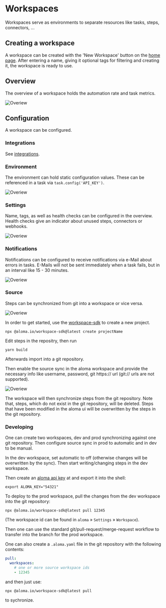 # Workspaces

Workspaces serve as environments to separate resources like tasks, steps, connectors, ...

## Creating a workspace

A workspace can be created with the 'New Workspace' button on the <a href="https://home.aloma.io/" target="_blank">home page</a>.
After entering a name, giving it optional tags for filtering and creating it, the workspace is ready to use.


## Overview

The overview of a workspace holds the automation rate and task metrics.

![Overiew](/asset/img/workspace-overview.png)

## Configuration

A workspace can be configured.

### Integrations

See <a href="integration">integrations</a>.

### Environment

The environment can hold static configuration values. These can be referenced in a task via `task.config('API_KEY')`.

![Overiew](/asset/img/workspace-environment.png)

### Settings

Name, tags, as well as health checks can be configured in the overview. Health checks give an indicator about unused steps, connectors or webhooks.

![Overiew](/asset/img/workspace-settings-overview.png)

### Notifications

Notifications can be configured to receive notifications via e-Mail about errors in tasks. E-Mails will not be sent immediately when a task fails, but in an interval like 15 - 30 minutes.

![Overiew](/asset/img/workspace-settings-notifications.png)

### Source

Steps can be synchronized from git into a workspace or vice versa.

![Overiew](/asset/img/workspace-settings-source-1.png)

In order to get started, use the [workspace-sdk](https://github.com/aloma-io/integration/tree/main/workspace-sdk) to create a new project.

```shell
npx @aloma.io/workspace-sdk@latest create projectName
```

Edit steps in the repositry, then run

```shell
yarn build
```

Afterwards import into a git repository.

Then enable the source sync in the aloma workspace and provide the necessary info like username, password, git https:// url (git:// urls are not supported).

![Overiew](/asset/img/workspace-settings-source-2.png)

The workspace will then synchronize steps from the git repository. 
Note that, steps, which do not exist in the git repository, will be deleted. Steps that have been modified in the aloma ui will be overwritten by the steps in the git repository.

### Developing

One can create two workspaces, dev and prod synchronizing against one git repository. Then configure source sync in prod to automatic and in dev to be manual.

In the dev workspace, set automatic to off (otherwise changes will be overwritten by the sync). Then start writing/changing steps in the dev workspace.

Then create an [aloma api key](https://home.aloma.io/api) at  and export it into the shell:

```shell
export ALOMA_KEY="54321"
```

To deploy to the prod workspace, pull the changes from the dev workspace into the git repository:

```shell
npx @aloma.io/workspace-sdk@latest pull 12345
```
(The workspace id can be found in `aloma` &raquo; `Settings` &raquo; `Workspace`).

Then one can use the standard git/pull-request/merge-request workflow to transfer into the branch for the prod workspace.

One can also create a `.aloma.yaml` file in the git repository with the following contents:

```yaml
pull:
  workspaces:
    # one or more source workspace ids
    - 12345
```

and then just use:

```shell
npx @aloma.io/workspace-sdk@latest pull
```

to sychronize.